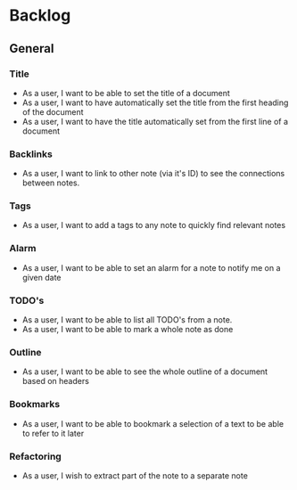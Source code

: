 # Backlog

## General

### Title

*   As a user, I want to be able to set the title of a document
*   As a user, I want to have automatically set the title from the first heading of the document
*   As a user, I want to have the title automatically set from the first line of a document

### Backlinks

*   As a user, I want to link to other note (via it's ID) to see the connections between notes.

###  Tags

*   As a user, I want to add a tags to any note to quickly find relevant notes

###  Alarm

*   As a user, I want to be able to set an alarm for a note to notify me on a given date

###  TODO's

*   As a user, I want to be able to list all TODO's from a note.
*   As a user, I want to be able to mark a whole note as done

###  Outline

*   As a user, I want to be able to see the whole outline of a document based on headers

###  Bookmarks

*   As a user, I want to be able to bookmark a selection of a text to be able to refer to it later

###  Refactoring

*   As a user, I wish to extract part of the note to a separate note
